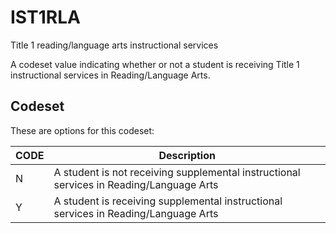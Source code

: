 
# IST1RLA

Title 1 reading/language arts instructional services

A codeset value indicating whether or not a student is receiving Title 1 instructional services in Reading/Language Arts.

## Codeset

These are options for this codeset:

| CODE   | Description                                                                             |
|--------|-----------------------------------------------------------------------------------------|
| N      | A student is not receiving supplemental instructional services in Reading/Language Arts |
| Y      | A student is receiving supplemental instructional services in Reading/Language Arts     |

    